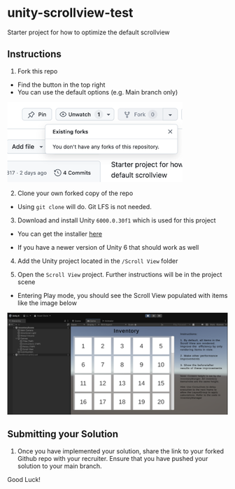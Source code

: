 # unity-scrollview-test
Starter project for how to optimize the default scrollview


## Instructions

1. Fork this repo 

- Find the button in the top right
- You can use the default options (e.g. Main branch only)

<img src="images/fork_repo.png" width="400"/>


2. Clone your own forked copy of the repo

- Using `git clone` will do. Git LFS is not needed.

3. Download and install Unity `6000.0.30f1` which is used for this project

- You can get the installer [here](http://unity.com/releases/editor/archive)

- If you have a newer version of Unity 6 that should work as well

4. Add the Unity project located in the `/Scroll View` folder

5. Open the `Scroll View` project. Further instructions will be in the project scene

- Entering Play mode, you should see the Scroll View populated with items like the image below

<img src="images/scrollview_project_scene.png" width="600"/>


## Submitting your Solution

1. Once you have implemented your solution, share the link to your forked Github repo with your recruiter. Ensure that you have pushed your solution to your main branch.

Good Luck!